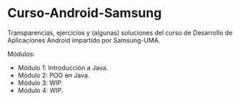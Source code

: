 # Curso-Android-Samsung
Transparencias, ejercicios y (algunas) soluciones del curso de Desarrollo de Aplicaciones Android impartido por Samsung-UMA.

Módulos:

- Módulo 1: Introducción a Java.
- Módulo 2: POO en Java.
- Módulo 3: WIP.
- Módulo 4: WIP.
